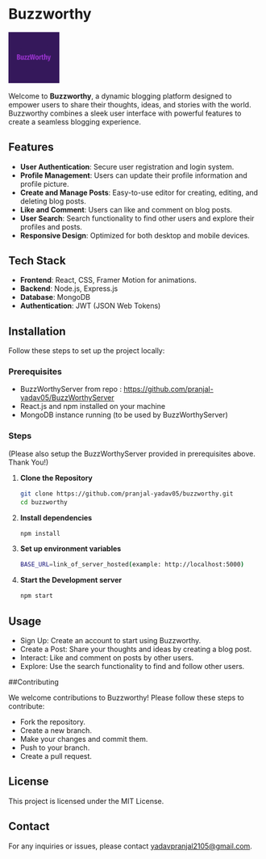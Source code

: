 # Buzzworthy

<img src='./public/BuzzWorthy.gif' width='20%' >

Welcome to **Buzzworthy**, a dynamic blogging platform designed to empower users to share their thoughts, ideas, and stories with the world. Buzzworthy combines a sleek user interface with powerful features to create a seamless blogging experience.

## Features

- **User Authentication**: Secure user registration and login system.
- **Profile Management**: Users can update their profile information and profile picture.
- **Create and Manage Posts**: Easy-to-use editor for creating, editing, and deleting blog posts.
- **Like and Comment**: Users can like and comment on blog posts.
- **User Search**: Search functionality to find other users and explore their profiles and posts.
- **Responsive Design**: Optimized for both desktop and mobile devices.

## Tech Stack

- **Frontend**: React, CSS, Framer Motion for animations.
- **Backend**: Node.js, Express.js
- **Database**: MongoDB
- **Authentication**: JWT (JSON Web Tokens)

## Installation

Follow these steps to set up the project locally:

### Prerequisites

- BuzzWorthyServer from repo : https://github.com/pranjal-yadav05/BuzzWorthyServer
- React.js and npm installed on your machine
- MongoDB instance running (to be used by BuzzWorthyServer)

### Steps

(Please also setup the BuzzWorthyServer provided in prerequisites above. Thank You!)

1. **Clone the Repository**
   ```bash
   git clone https://github.com/pranjal-yadav05/buzzworthy.git
   cd buzzworthy

2. **Install dependencies**
   ```bash
   npm install
   
3. **Set up environment variables**
    ```bash
    BASE_URL=link_of_server_hosted(example: http://localhost:5000)
    
4. **Start the Development server**
   ```bash
   npm start

## Usage
- Sign Up: Create an account to start using Buzzworthy.
- Create a Post: Share your thoughts and ideas by creating a blog post.
- Interact: Like and comment on posts by other users.
- Explore: Use the search functionality to find and follow other users.

##Contributing

We welcome contributions to Buzzworthy! Please follow these steps to contribute:

- Fork the repository.
- Create a new branch.
- Make your changes and commit them.
- Push to your branch.
- Create a pull request.

## License
This project is licensed under the MIT License.

## Contact
For any inquiries or issues, please contact yadavpranjal2105@gmail.com.

  
